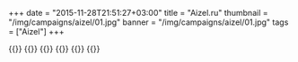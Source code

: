 +++
date = "2015-11-28T21:51:27+03:00"
title = "Aizel.ru"
thumbnail = "/img/campaigns/aizel/01.jpg"
banner = "/img/campaigns/aizel/01.jpg"
tags = ["Aizel"]
+++

{{<mkimage src="/img/campaigns/aizel/01.jpg">}}
{{<mkimage src="/img/campaigns/aizel/02.jpg">}}
{{<mkimage src="/img/campaigns/aizel/03.jpg">}}
{{<mkimage src="/img/campaigns/aizel/04.jpg">}}
{{<mkimage src="/img/campaigns/aizel/05.jpg">}}
{{<mkimage src="/img/campaigns/aizel/06.jpg">}}